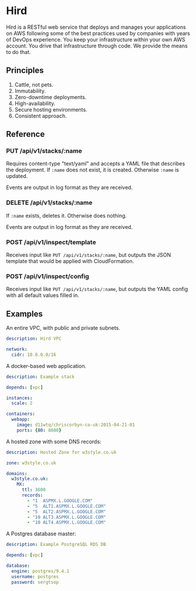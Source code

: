 # Hird

Hird is a RESTful web service that deploys and manages your applications on AWS
following some of the best practices used by companies with years of DevOps
experience. You keep your infrastructure within your own AWS account. You drive
that infrastructure through code. We provide the means to do that.

## Principles

  1. Cattle, not pets.
  2. Immutability.
  3. Zero-downtime deployments.
  4. High-availability.
  5. Secure hosting environments.
  6. Consistent approach.

## Reference

### PUT /api/v1/stacks/:name

Requires content-type "text/yaml" and accepts a YAML file that describes the
deployment. If `:name` does not exist, it is created. Otherwise `:name` is
updated.

Events are output in log format as they are received.

### DELETE /api/v1/stacks/:name

If `:name` exists, deletes it. Otherwise does nothing.

Events are output in log format as they are received.

### POST /api/v1/inspect/template

Receives input like `PUT /api/v1/stacks/:name`, but outputs the JSON template
that would be applied with CloudFormation.

### POST /api/v1/inspect/config

Receives input like `PUT /api/v1/stacks/:name`, but outputs the YAML config
with all default values filled in.

## Examples

An entire VPC, with public and private subnets.

``` yaml
description: Hird VPC

network:
  cidr: 10.0.0.0/16
```

A docker-based web application.

``` yaml
description: Example stack

depends: [vpc]

instances:
  scale: 2

containers:
  webapp:
    image: d11wtq/chriscorbyn-co-uk:2015-04-21-01
    ports: {80: 8080}
```

A hosted zone with some DNS records:

``` yaml
description: Hosted Zone for w3style.co.uk

zone: w3style.co.uk

domains:
  w3style.co.uk:
    MX:
      ttl: 3600
      records:
        - "1  ASPMX.L.GOOGLE.COM"
        - "5  ALT1.ASPMX.L.GOOGLE.COM"
        - "5  ALT2.ASPMX.L.GOOGLE.COM"
        - "10 ALT3.ASPMX.L.GOOGLE.COM"
        - "10 ALT4.ASPMX.L.GOOGLE.COM"
```

A Postgres database master:

``` yaml
description: Example PostgreSQL RDS DB

depends: [vpc]

database:
  engine: postgres/9.4.1
  username: postgres
  password: sergtsop
```
